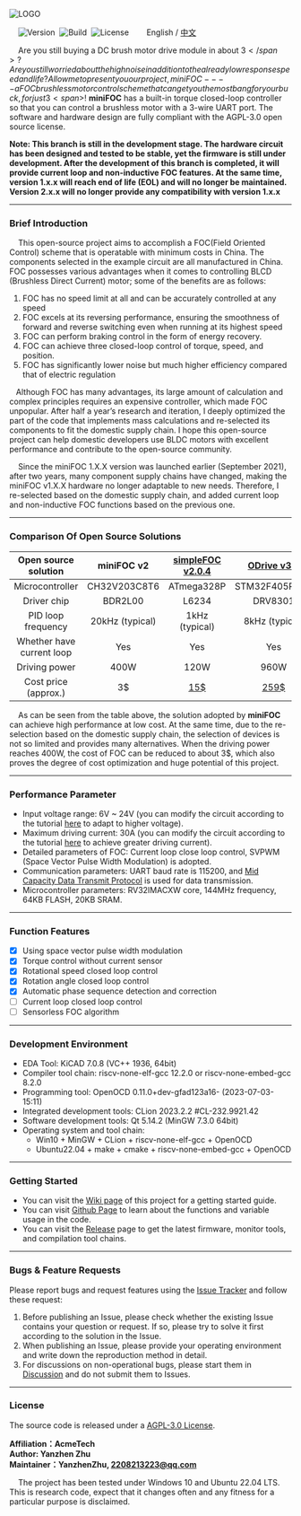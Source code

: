 ![LOGO](./docs/image/LOGO.png)

&nbsp;&nbsp;&nbsp;&nbsp;![Version](https://img.shields.io/badge/Version-2.0.2-brightgreen.svg)&nbsp;&nbsp;![Build](https://img.shields.io/badge/Build-Passed-success.svg)&nbsp;&nbsp;![License](https://img.shields.io/badge/License-AGPL-blue.svg)&nbsp;&nbsp;&nbsp;&nbsp;&nbsp;&nbsp;&nbsp;&nbsp;English / [中文](./README_CN.md)

&nbsp;&nbsp;&nbsp;&nbsp;Are you still buying a DC brush motor drive module in about 3<span>$</span>? Are you still worried about the high noise in addition to the already low response speed and life? Allow me to present you our project, miniFOC---- a FOC brushless motor control scheme that can get you the most bang for your buck, for just 3 <span>$</span>!  **miniFOC** has a built-in torque closed-loop controller so that you can control a brushless motor with a 3-wire UART port. The software and hardware design are fully compliant with the AGPL-3.0 open source license.

**Note: This branch is still in the development stage. The hardware circuit has been designed and tested to be stable, yet the firmware is still under development. After the development of this branch is completed, it will provide current loop and non-inductive FOC features. At the same time, version 1.x.x will reach end of life (EOL) and will no longer be maintained. Version 2.x.x will no longer provide any compatibility with version 1.x.x**

***

### Brief Introduction

&nbsp;&nbsp;&nbsp;&nbsp;This open-source project aims to accomplish a FOC(Field Oriented Control) scheme that is operatable with minimum costs in China. The components selected in the example circuit are all manufactured in China. FOC possesses various advantages when it comes to controlling BLCD (Brushless Direct Current) motor; some of the benefits are as follows:

1. FOC has no speed limit at all and can be accurately controlled at any speed
2. FOC excels at its reversing performance, ensuring the smoothness of forward and reverse switching even when running at its highest speed
3. FOC can perform braking control in the form of energy recovery.
4. FOC can achieve three closed-loop control of torque, speed, and position.
5. FOC has significantly lower noise but much higher efficiency compared that of electric regulation

&nbsp;&nbsp;&nbsp;Although FOC has many advantages, its large amount of calculation and complex principles requires an expensive controller, which made FOC unpopular. After half a year’s research and iteration, I deeply optimized the part of the code that implements mass calculations and re-selected its components to fit the domestic supply chain. I hope this open-source project can help domestic developers use BLDC motors with excellent performance and contribute to the open-source community.

&nbsp;&nbsp;&nbsp;&nbsp;Since the miniFOC 1.X.X version was launched earlier (September 2021), after two years, many component supply chains have changed, making the miniFOC v1.X.X hardware no longer adaptable to new needs. Therefore, I re-selected based on the domestic supply chain, and added current loop and non-inductive FOC functions based on the previous one.

***

### Comparison Of Open Source Solutions

|    Open source solution    |   **miniFOC v2**   | [simpleFOC v2.0.4](https://github.com/simplefoc/Arduino-SimpleFOCShield) | [ODrive v3.6](https://github.com/odriverobotics/ODrive) | [FpOC](https://github.com/WangXuan95/FpOC) |
| :------------------------: | :----------: | :----------------------------------------------------------: | :------------------------------------------------: | :------------------------------------------------: |
|      Microcontroller       | CH32V203C8T6 |                          ATmega328P                          |                   STM32F405RGT6                    |               FPGA |
|        Driver chip         |    BDR2L00    |                            L6234                             |                      DRV8301                       |                      MP6540                 |
|     PID loop frequency     |    20kHz (typical)    |                   1kHz (typical)                        |                        8kHz (typical)                        |                        18kHz (typical)                        |
| Whether have current loop |      Yes      |                              Yes                              |                        Yes                         |                        Yes                      |
|       Driving power        |     400W     |                             120W                             |                        960W                        |                        90W                        |
|    Cost price (approx.)    |     3$     |                             [15$](https://www.simplefoc.com/simplefoc_shield_product)                             |                        [259$](https://odriverobotics.com/shop/odrive-v36)                        |                        20$                        |

&nbsp;&nbsp;&nbsp;&nbsp;As can be seen from the table above, the solution adopted by **miniFOC** can achieve high performance at low cost. At the same time, due to the re-selection based on the domestic supply chain, the selection of devices is not so limited and provides many alternatives. When the driving power reaches 400W, the cost of FOC can be reduced to about 3$, which also proves the degree of cost optimization and huge potential of this project.

***

### Performance Parameter 

+ Input voltage range: 6V ~ 24V (you can modify the circuit according to the tutorial [here]() to adapt to higher voltage).
+ Maximum driving current: 30A (you can modify the circuit according to the tutorial [here]() to achieve greater driving current).
+ Detailed parameters of FOC: Current loop close loop control, SVPWM (Space Vector Pulse Width Modulation) is adopted.
+ Communication parameters: UART baud rate is 115200, and [Mid Capacity Data Transmit Protocol](https://github.com/ZhuYanzhen1/CDTP/blob/master/mdtp/README.md) is used for data transmission.
+ Microcontroller parameters: RV32IMACXW core, 144MHz frequency, 64KB FLASH, 20KB SRAM. 

***

### Function Features

+ [x] Using space vector pulse width modulation
+ [x] Torque control without current sensor
+ [x] Rotational speed closed loop control
+ [x] Rotation angle closed loop control
+ [x] Automatic phase sequence detection and correction
+ [ ] Current loop closed loop control
+ [ ] Sensorless FOC algorithm

***

### Development Environment 

+ EDA Tool: KiCAD 7.0.8 (VC++ 1936, 64bit)
+ Compiler tool chain: riscv-none-elf-gcc 12.2.0 or riscv-none-embed-gcc 8.2.0
+ Programming tool: OpenOCD 0.11.0+dev-gfad123a16- (2023-07-03-15:11)
+ Integrated development tools: CLion 2023.2.2 #CL-232.9921.42
+ Software development tools: Qt 5.14.2 (MinGW 7.3.0 64bit)
+ Operating system and tool chain: 
  + Win10 + MinGW + CLion + riscv-none-elf-gcc + OpenOCD
  + Ubuntu22.04 + make + cmake + riscv-none-embed-gcc + OpenOCD

***

### Getting Started

+ You can visit the [Wiki page](https://github.com/ZhuYanzhen1/miniFOC/wiki) of this project for a getting started guide.
+ You can visit [Github Page](https://zhuyanzhen1.github.io/miniFOC/) to learn about the functions and variable usage in the code.
+ You can visit the [Release](https://github.com/ZhuYanzhen1/miniFOC/releases) page to get the latest firmware, monitor tools, and compilation tool chains.

***

### Bugs & Feature Requests

Please report bugs and request features using the [Issue Tracker](https://github.com/ZhuYanzhen1/miniFOC/issues) and follow these request:

1. Before publishing an Issue, please check whether the existing Issue contains your question or request. If so, please try to solve it first according to the solution in the Issue.
2. When publishing an Issue, please provide your operating environment and write down the reproduction method in detail.
3. For discussions on non-operational bugs, please start them in [Discussion](https://github.com/ZhuYanzhen1/miniFOC/discussions) and do not submit them to Issues.

***

### License

The source code is released under a [AGPL-3.0 License](https://github.com/ZhuYanzhen1/miniFOC/blob/main/LICENSE).

**Affiliation：AcmeTech<br>
Author: Yanzhen Zhu<br>
Maintainer：YanzhenZhu, 2208213223@qq.com**

&nbsp;&nbsp;&nbsp;&nbsp;The project has been tested under Windows 10 and Ubuntu 22.04 LTS. This is research code, expect that it changes often and any fitness for a particular purpose is disclaimed.